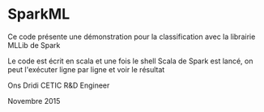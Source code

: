 # SparkML
Ce code présente une démonstration pour la classification avec la librairie MLLib de Spark

Le code est écrit en scala et une fois le shell Scala de Spark est lancé, on peut l'exécuter ligne par ligne et voir le résultat


Ons Dridi 
CETIC R&D Engineer 

Novembre 2015
